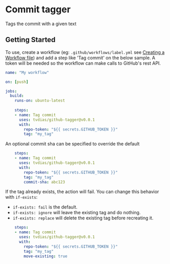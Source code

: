 # Commit tagger

Tags the commit with a given text

## Getting Started
To use, create a workflow (eg: `.github/workflows/label.yml` see [Creating a Workflow file](https://help.github.com/en/articles/configuring-a-workflow#creating-a-workflow-file)) and add a step like 'Tag commit' on the below sample. A token will be needed so the workflow can make calls to GitHub's rest API.

```yaml
name: "My workflow"

on: [push]

jobs:
  build:
    runs-on: ubuntu-latest
    
    steps:
    - name: Tag commit
      uses: tvdias/github-tagger@v0.0.1
      with:
        repo-token: "${{ secrets.GITHUB_TOKEN }}"
        tag: "my_tag"
```

An optional commit sha can be specified to override the default

```yaml
    steps:
    - name: Tag commit
      uses: tvdias/github-tagger@v0.0.1
      with:
        repo-token: "${{ secrets.GITHUB_TOKEN }}"
        tag: "my_tag"
        commit-sha: abc123
```

If the tag already exists, the action will fail. You can change this behavior with `if-exists`:
* `if-exists: fail` is the default.
* `if-exists: ignore` will leave the existing tag and do nothing.
* `if-exists: replace` will delete the existing tag before recreating it.

```yaml
    steps:
    - name: Tag commit
      uses: tvdias/github-tagger@v0.0.1
      with:
        repo-token: "${{ secrets.GITHUB_TOKEN }}"
        tag: "my_tag"
        move-existing: true
```
